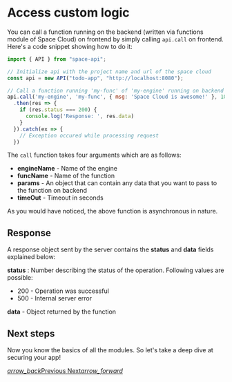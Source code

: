 # Access custom logic
You can call a function running on the backend (written via functions module of Space Cloud) on frontend by simply calling `api.call` on frontend. Here's a code snippet showing how to do it:

```js
import { API } from "space-api";

// Initialize api with the project name and url of the space cloud
const api = new API("todo-app", "http://localhost:8080");

// Call a function running 'my-func' of 'my-engine' running on backend
api.call('my-engine', 'my-func', { msg: 'Space Cloud is awesome!' }, 1000)
  .then(res => {
    if (res.status === 200) {
      console.log('Response: ', res.data)
    }
  }).catch(ex => {
    // Exception occured while processing request
  })
```

The `call` function takes four arguments which are as follows:
- **engineName** - Name of the engine
- **funcName** - Name of the function
- **params** - An object that can contain any data that you want to pass to the function on backend
- **timeOut** - Timeout in seconds

As you would have noticed, the above function is asynchronous in nature. 

## Response
A response object sent by the server contains the **status** and **data** fields explained below:

**status** : Number describing the status of the operation. Following values are possible:
- 200 - Operation was successful
- 500 - Internal server error

**data** - Object returned by the function

## Next steps

Now you know the basics of all the modules. So let's take a deep dive at securing your app! 

<div class="btns-wrapper">
  <a href="/docs/functions/engine" class="waves-effect waves-light btn primary-btn-border btn-small">
    <i class="material-icons btn-with-icon">arrow_back</i>Previous
  </a>
  <a href="/docs/security/overview" class="waves-effect waves-light btn primary-btn-fill btn-small">
    Next<i class="material-icons btn-with-icon">arrow_forward</i>
  </a>
</div> 